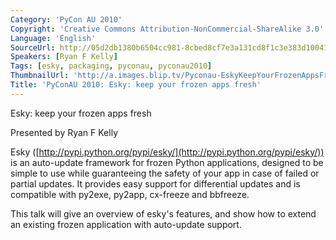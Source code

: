 ```yaml
---
Category: 'PyCon AU 2010'
Copyright: 'Creative Commons Attribution-NonCommercial-ShareAlike 3.0'
Language: 'English'
SourceUrl: http://05d2db1380b6504cc981-8cbed8cf7e3a131cd8f1c3e383d10041.r93.cf2.rackcdn.com/pycon-au-2010/470_pyconau-2010-esky-keep-your-frozen-apps-fresh.flv
Speakers: [Ryan F Kelly]
Tags: [esky, packaging, pyconau, pyconau2010]
ThumbnailUrl: 'http://a.images.blip.tv/Pyconau-EskyKeepYourFrozenAppsFresh588.png'
Title: 'PyConAU 2010: Esky: keep your frozen apps fresh'
---
```

Esky: keep your frozen apps fresh

Presented by Ryan F Kelly

Esky ([http://pypi.python.org/pypi/esky/](http://pypi.python.org/pypi/esky/))
is an auto-update framework for frozen Python applications, designed to be
simple to use while guaranteeing the safety of your app in case of failed or
partial updates. It provides easy support for differential updates and is
compatible with py2exe, py2app, cx-freeze and bbfreeze.

This talk will give an overview of esky's features, and show how to extend an
existing frozen application with auto-update support.
